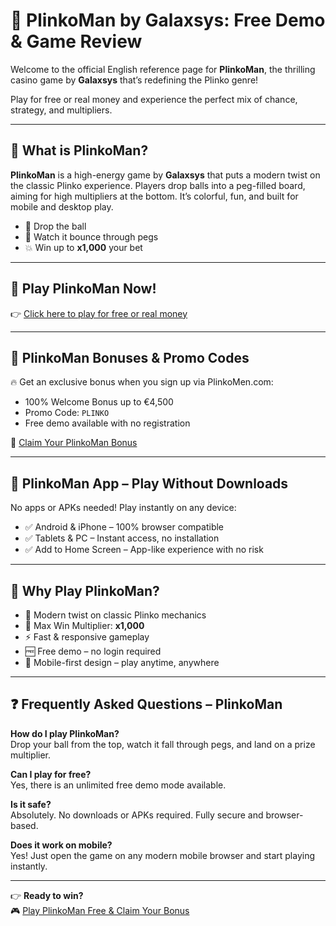 # 🎯 PlinkoMan by Galaxsys: Free Demo & Game Review

Welcome to the official English reference page for **PlinkoMan**, the thrilling casino game by **Galaxsys** that’s redefining the Plinko genre!

Play for free or real money and experience the perfect mix of chance, strategy, and multipliers.

---

## 🤔 What is PlinkoMan?

**PlinkoMan** is a high-energy game by **Galaxsys** that puts a modern twist on the classic Plinko experience. Players drop balls into a peg-filled board, aiming for high multipliers at the bottom. It’s colorful, fun, and built for mobile and desktop play.

- 🎯 Drop the ball
- 🎲 Watch it bounce through pegs
- 💥 Win up to **x1,000** your bet

---

## 🚀 Play PlinkoMan Now!

👉 [Click here to play for free or real money](https://plinkomen.com)

---

## 🎁 PlinkoMan Bonuses & Promo Codes

🔥 Get an exclusive bonus when you sign up via PlinkoMen.com:

- 100% Welcome Bonus up to €4,500
- Promo Code: `PLINKO`
- Free demo available with no registration

🎁 [Claim Your PlinkoMan Bonus](https://plinkomen.com)

---

## 📱 PlinkoMan App – Play Without Downloads

No apps or APKs needed! Play instantly on any device:

- ✅ Android & iPhone – 100% browser compatible
- ✅ Tablets & PC – Instant access, no installation
- ✅ Add to Home Screen – App-like experience with no risk

---

## 🌟 Why Play PlinkoMan?

- 🎲 Modern twist on classic Plinko mechanics
- 💸 Max Win Multiplier: **x1,000**
- ⚡ Fast & responsive gameplay
- 🆓 Free demo – no login required
- 📱 Mobile-first design – play anytime, anywhere

---

## ❓ Frequently Asked Questions – PlinkoMan

**How do I play PlinkoMan?**  
Drop your ball from the top, watch it fall through pegs, and land on a prize multiplier.

**Can I play for free?**  
Yes, there is an unlimited free demo mode available.

**Is it safe?**  
Absolutely. No downloads or APKs required. Fully secure and browser-based.

**Does it work on mobile?**  
Yes! Just open the game on any modern mobile browser and start playing instantly.

---

👉 **Ready to win?**  
🎮 [Play PlinkoMan Free & Claim Your Bonus](https://plinkomen.com)
